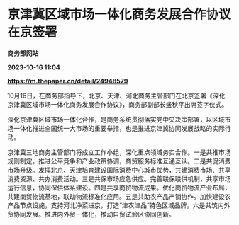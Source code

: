 # 京津冀区域市场一体化商务发展合作协议在京签署
**商务部网站**

**2023-10-16 11:04**

**https://m.thepaper.cn/detail/24948579**

10月16日，在商务部指导下，北京、天津、河北商务主管部门在北京签署《深化京津冀区域市场一体化商务发展合作协议》，商务部副部长盛秋平出席签字仪式。

深化京津冀区域市场一体化合作，是商务系统贯彻落实党中央决策部署，以区域市场一体化推进全国统一大市场的重要举措，也是推进京津冀协同发展战略的实际行动。

京津冀三地商务主管部门将成立工作小组，深化重点领域务实合作。一是共推市场规则制定。推进公平竞争和产业政策协调，商贸服务标准互通互认。二是共促消费市场升级。发挥北京、天津培育建设国际消费中心城市优势，共建消费市场、共享消费资源、共办消费活动。三是共保市场应急供应。完善联保联供机制，共享市场运行信息，协同保供体系建设。四是共享商贸物流成果。优化商贸物流产业布局，共建商贸物流基地，联动物流标准化应用。五是共助农产品产销协作。加快建设农产品节点设施，支持河北净菜进京，打造“津农津品”特色区域品牌。六是共筑内外贸协同发展。推进内外贸一体化，推动自贸试验区协同创新。